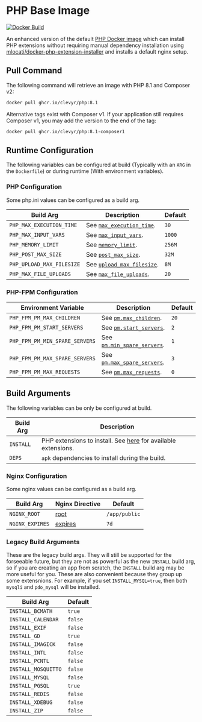 # PHP Base Image

[![Docker Build](https://github.com/clevyr/docker-php/actions/workflows/docker.yml/badge.svg)](https://github.com/clevyr/docker-php/actions/workflows/docker.yml)

An enhanced version of the default [PHP Docker image](https://hub.docker.com/_/php) which can install PHP extensions without requiring manual dependency installation using [mlocati/docker-php-extension-installer](https://github.com/mlocati/docker-php-extension-installer) and installs a default nginx setup.

## Pull Command

The following command will retrieve an image with PHP 8.1 and Composer v2:

```sh
docker pull ghcr.io/clevyr/php:8.1
```

Alternative tags exist with Composer v1. If your application still requires Composer v1, you may add the version to the end of the tag:

```sh
docker pull ghcr.io/clevyr/php:8.1-composer1
```

## Runtime Configuration

The following variables can be configured at build (Typically with an `ARG` in the `Dockerfile`) or during runtime (With environment variables).

### PHP Configuration

Some php.ini values can be configured as a build arg.

| Build Arg                 | Description                                                                                              | Default |
|---------------------------|----------------------------------------------------------------------------------------------------------|---------|
| `PHP_MAX_EXECUTION_TIME`  | See [`max_execution_time`](https://www.php.net/manual/en/info.configuration.php#ini.max-execution-time). | `30`    |
| `PHP_MAX_INPUT_VARS`      | See [`max_input_vars`](https://www.php.net/manual/en/info.configuration.php#ini.max-input-vars).         | `1000`  |
| `PHP_MEMORY_LIMIT`        | See [`memory_limit`](https://www.php.net/manual/en/ini.core.php#ini.memory-limit).                       | `256M`  |
| `PHP_POST_MAX_SIZE`       | See [`post_max_size`](https://www.php.net/manual/en/ini.core.php#ini.post-max-size).                     | `32M`   |
| `PHP_UPLOAD_MAX_FILESIZE` | See [`upload_max_filesize`](https://www.php.net/manual/en/ini.core.php#ini.upload-max-filesize).         | `8M`    |
| `PHP_MAX_FILE_UPLOADS`    | See [`max_file_uploads`](https://www.php.net/manual/en/ini.core.php#ini.max-file-uploads).               | `20`    |

### PHP-FPM Configuration

| Environment Variable           | Description                                                                                                     | Default |
|--------------------------------|-----------------------------------------------------------------------------------------------------------------|---------|
| `PHP_FPM_PM_MAX_CHILDREN`      | See [`pm.max_children`](https://www.php.net/manual/en/install.fpm.configuration.php#pm.max-children).           | `20`    |
| `PHP_FPM_PM_START_SERVERS`     | See [`pm.start_servers`](https://www.php.net/manual/en/install.fpm.configuration.php#pm.start-servers).         | `2`     |
| `PHP_FPM_PM_MIN_SPARE_SERVERS` | See [`pm.min_spare_servers`](https://www.php.net/manual/en/install.fpm.configuration.php#pm.min-spare-servers). | `1`     |
| `PHP_FPM_PM_MAX_SPARE_SERVERS` | See [`pm.max_spare_servers`](https://www.php.net/manual/en/install.fpm.configuration.php#pm.max-spare-servers). | `3`     |
| `PHP_FPM_PM_MAX_REQUESTS`      | See [`pm.max_requests`](https://www.php.net/manual/en/install.fpm.configuration.php#pm.max-requests).           | `0`     |

## Build Arguments

The following variables can be only be configured at build.

| Build Arg          | Description                                                                                                                                         |
|--------------------|-----------------------------------------------------------------------------------------------------------------------------------------------------|
| `INSTALL`          | PHP extensions to install. See [here](https://github.com/mlocati/docker-php-extension-installer#supported-php-extensions) for available extensions. |
| `DEPS`             | `apk` dependencies to install during the build.                                                                                                     |

### Nginx Configuration

Some nginx values can be configured as a build arg.

| Build Arg       | Nginx Directive                                                               | Default       |
|-----------------|-------------------------------------------------------------------------------|---------------|
| `NGINX_ROOT`    | [root](http://nginx.org/en/docs/http/ngx_http_core_module.html#root)          | `/app/public` |
| `NGINX_EXPIRES` | [expires](http://nginx.org/en/docs/http/ngx_http_headers_module.html#expires) | `7d`          |

### Legacy Build Arguments

These are the legacy build args. They will still be supported for the forseeable future, but they are not as powerful as the new `INSTALL` build arg, so if you are creating an app from scratch, the `INSTALL` build arg may be more useful for you. These are also convenient because they group up some extensnions. For example, if you set `INSTALL_MYSQL=true`, then both `mysqli` and `pdo_mysql` will be installed.

| Build Arg           | Default   |
|---------------------|-----------|
| `INSTALL_BCMATH`    | `true`    |
| `INSTALL_CALENDAR`  | `false`   |
| `INSTALL_EXIF`      | `false`   |
| `INSTALL_GD`        | `true`    |
| `INSTALL_IMAGICK`   | `false`   |
| `INSTALL_INTL`      | `false`   |
| `INSTALL_PCNTL`     | `false`   |
| `INSTALL_MOSQUITTO` | `false`   |
| `INSTALL_MYSQL`     | `false`   |
| `INSTALL_PGSQL`     | `true`    |
| `INSTALL_REDIS`     | `false`   |
| `INSTALL_XDEBUG`    | `false`   |
| `INSTALL_ZIP`       | `false`   |
